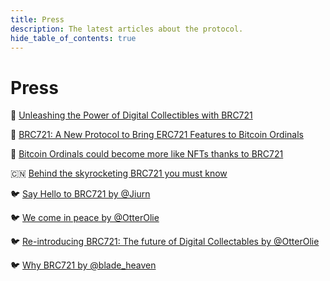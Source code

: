```yaml
---
title: Press
description: The latest articles about the protocol.
hide_table_of_contents: true
---
```


# Press

📰 [Unleashing the Power of Digital Collectibles with BRC721](https://hackernoon.com/unleashing-the-power-of-digital-collectibles-with-brc-721)

📰 [BRC721: A New Protocol to Bring ERC721 Features to Bitcoin Ordinals](https://hackernoon.com/brc-721-a-new-protocol-to-bring-erc-721-features-to-bitcoin-ordinals)

📰 [Bitcoin Ordinals could become more like NFTs thanks to BRC721](https://cryptoslate.com/bitcoin-ordinals-could-become-more-like-nfts-thanks-to-brc-721/)

🇨🇳 [Behind the skyrocketing BRC721 you must know](https://www.fx168news.com/article/215653)

🐦  [Say Hello to BRC721 by @Jiurn](https://twitter.com/Jiurn/status/1666477279415791619)

🐦  [We come in peace by @OtterOlie](https://twitter.com/BRC_721/status/1667140054995681281)

🐦  [Re-introducing BRC721: The future of Digital Collectables by @OtterOlie](https://twitter.com/BRC_721/status/1671097703755816960)

🐦  [Why BRC721 by @blade_heaven](https://twitter.com/blade_heaven/status/1669272792238522368?s=20)

